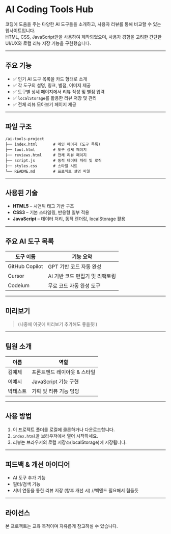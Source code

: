 
# AI Coding Tools Hub

코딩에 도움을 주는 다양한 AI 도구들을 소개하고, 사용자 리뷰를 통해 비교할 수 있는 웹사이트입니다.  
HTML, CSS, JavaScript만을 사용하여 제작되었으며, 사용자 경험을 고려한 간단한 UI/UX와 로컬 리뷰 저장 기능을 구현했습니다.

---

## 주요 기능

- ✅ 인기 AI 도구 목록을 카드 형태로 소개
- ✅ 각 도구의 설명, 링크, 별점, 이미지 제공
- ✅ 도구별 상세 페이지에서 리뷰 작성 및 별점 입력
- ✅ `localStorage`를 활용한 리뷰 저장 및 관리
- ✅ 전체 리뷰 모아보기 페이지 제공

---

## 파일 구조

```
/ai-tools-project
├── index.html       # 메인 페이지 (도구 목록)
├── tool.html        # 도구 상세 페이지
├── reviews.html     # 전체 리뷰 페이지
├── script.js        # 동적 데이터 처리 및 로직
├── styles.css       # 스타일 시트
└── README.md        # 프로젝트 설명 파일
```

---

## 사용된 기술

- **HTML5** – 시맨틱 태그 기반 구조
- **CSS3** – 기본 스타일링, 반응형 일부 적용
- **JavaScript** – 데이터 처리, 동적 렌더링, localStorage 활용

---

## 주요 AI 도구 목록

| 도구 이름 | 기능 요약 |
|----------|-----------|
| GitHub Copilot | GPT 기반 코드 자동 완성 |
| Cursor         | AI 기반 코드 편집기 및 리팩토링 |
| Codeium        | 무료 코드 자동 완성 도구 |

---

## 미리보기

> (나중에 이곳에 미리보기 추가해도 좋을듯!)

---

## 팀원 소개

| 이름 | 역할 |
|------|------|
| 김예제 | 프론트엔드 레이아웃 & 스타일 |
| 이예시 | JavaScript 기능 구현 |
| 박테스트 | 기획 및 리뷰 기능 담당 |

---

## 사용 방법

1. 이 프로젝트 폴더를 로컬에 클론하거나 다운로드합니다.
2. `index.html`을 브라우저에서 열어 시작하세요.
3. 리뷰는 브라우저의 로컬 저장소(localStorage)에 저장됩니다.

---

## 피드백 & 개선 아이디어

- AI 도구 추가 기능
- 필터/검색 기능
- 서버 연동을 통한 리뷰 저장 (향후 개선 시) //백엔드 필요해서 힘들듯

---

## 라이선스

본 프로젝트는 교육 목적이며 자유롭게 참고하실 수 있습니다.
